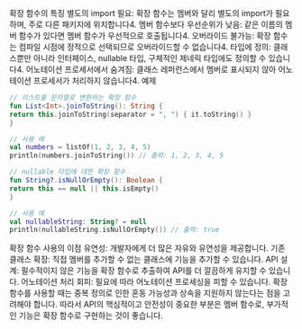 확장 함수의 특징
별도의 import 필요: 확장 함수는 멤버와 달리 별도의 import가 필요하며, 주로 다른 패키지에 위치합니다4.
멤버 함수보다 우선순위가 낮음: 같은 이름의 멤버 함수가 있다면 멤버 함수가 우선적으로 호출됩니다4.
오버라이드 불가능: 확장 함수는 컴파일 시점에 정적으로 선택되므로 오버라이드할 수 없습니다4.
타입에 정의: 클래스뿐만 아니라 인터페이스, nullable 타입, 구체적인 제네릭 타입에도 정의할 수 있습니다4.
어노테이션 프로세서에서 숨겨짐: 클래스 레퍼런스에서 멤버로 표시되지 않아 어노테이션 프로세서가 처리하지 않습니다4.
예제
```kotlin
// 리스트를 문자열로 변환하는 확장 함수
fun List<Int>.joinToString(): String {
return this.joinToString(separator = ", ") { it.toString() }
}

// 사용 예
val numbers = listOf(1, 2, 3, 4, 5)
println(numbers.joinToString()) // 출력: 1, 2, 3, 4, 5

// nullable 타입에 대한 확장 함수
fun String?.isNullOrEmpty(): Boolean {
return this == null || this.isEmpty()
}

// 사용 예
val nullableString: String? = null
println(nullableString.isNullOrEmpty()) // 출력: true
```
확장 함수 사용의 이점
유연성: 개발자에게 더 많은 자유와 유연성을 제공합니다.
기존 클래스 확장: 직접 멤버를 추가할 수 없는 클래스에 기능을 추가할 수 있습니다.
API 설계: 필수적이지 않은 기능을 확장 함수로 추출하여 API를 더 깔끔하게 유지할 수 있습니다.
어노테이션 처리 회피: 필요에 따라 어노테이션 프로세싱을 피할 수 있습니다.
확장 함수를 사용할 때는 중복 정의로 인한 혼동 가능성과 상속을 지원하지 않는다는 점을 고려해야 합니다. 따라서 API의 핵심적이고 안전성이 중요한 부분은 멤버 함수로, 부가적인 기능은 확장 함수로 구현하는 것이 좋습니다.